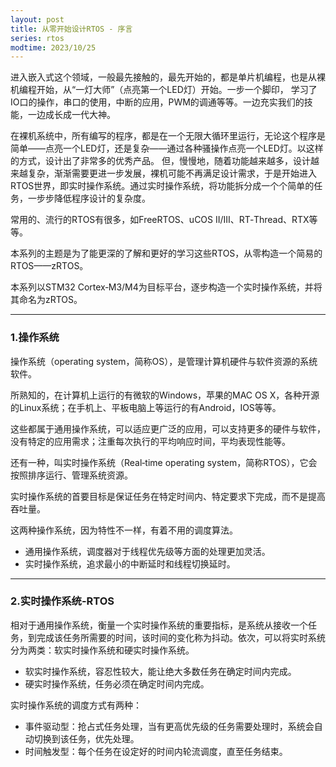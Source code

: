 ```yaml
---
layout: post
title: 从零开始设计RTOS - 序言
series: rtos
modtime: 2023/10/25
---
```


进入嵌入式这个领域，一般最先接触的，最先开始的，都是单片机编程，也是从裸机编程开始，从“一灯大师”（点亮第一个LED灯）开始。一步一个脚印， 学习了IO口的操作，串口的使用，中断的应用，PWM的调通等等。一边充实我们的技能，一边成长成一代大神。

在裸机系统中，所有编写的程序，都是在一个无限大循环里运行，无论这个程序是简单——点亮一个LED灯，还是复杂——通过各种骚操作点亮一个LED灯。以这样的方式，设计出了非常多的优秀产品。
但，慢慢地，随着功能越来越多，设计越来越复杂，渐渐需要更进一步发展，裸机可能不再满足设计需求，于是开始进入RTOS世界，即实时操作系统。通过实时操作系统，将功能拆分成一个个简单的任务，一步步降低程序设计的复杂度。

常用的、流行的RTOS有很多，如FreeRTOS、uCOS II/III、RT‑Thread、RTX等等。

本系列的主题是为了能更深的了解和更好的学习这些RTOS，从零构造一个简易的RTOS——zRTOS。

本系列以STM32 Cortex‑M3/M4为目标平台，逐步构造一个实时操作系统，并将其命名为zRTOS。

******

###	1.操作系统

操作系统（operating system，简称OS），是管理计算机硬件与软件资源的系统软件。

所熟知的，在计算机上运行的有微软的Windows，苹果的MAC OS X，各种开源的Linux系统；在手机上、平板电脑上等运行的有Android，IOS等等。

这些都属于通用操作系统，可以适应更广泛的应用，可以支持更多的硬件与软件，没有特定的应用需求；注重每次执行的平均响应时间，平均表现性能等。

还有一种，叫实时操作系统（Real‑time operating system，简称RTOS），它会按照排序运行、管理系统资源。

实时操作系统的首要目标是保证任务在特定时间内、特定要求下完成，而不是提高吞吐量。

这两种操作系统，因为特性不一样，有着不用的调度算法。
- 通用操作系统，调度器对于线程优先级等方面的处理更加灵活。
- 实时操作系统，追求最小的中断延时和线程切换延时。

******

###	2.实时操作系统-RTOS

相对于通用操作系统，衡量一个实时操作系统的重要指标，是系统从接收一个任务，到完成该任务所需要的时间，该时间的变化称为抖动。依次，可以将实时系统分为两类：软实时操作系统和硬实时操作系统。
- 软实时操作系统，容忍性较大，能让绝大多数任务在确定时间内完成。
- 硬实时操作系统，任务必须在确定时间内完成。

实时操作系统的调度方式有两种：
- 事件驱动型：抢占式任务处理，当有更高优先级的任务需要处理时，系统会自动切换到该任务，优先处理。
- 时间触发型：每个任务在设定好的时间内轮流调度，直至任务结束。
